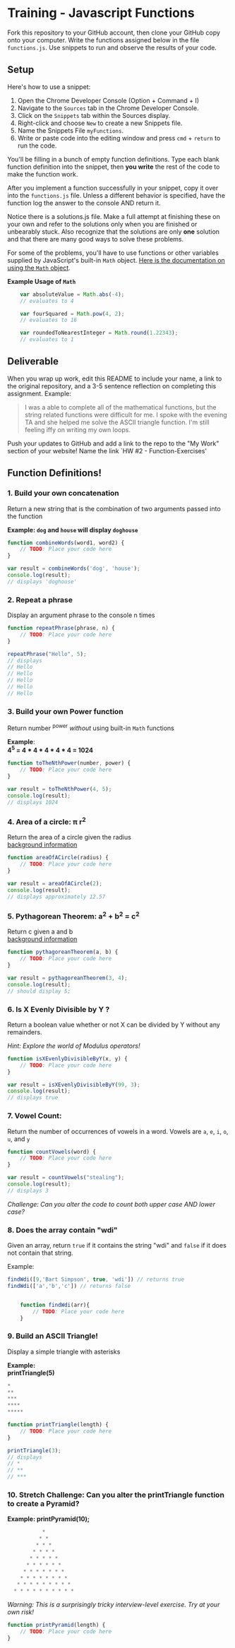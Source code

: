 # Training - Javascript Functions

Fork this repository to your GitHub account, then clone your GitHub copy onto your computer. Write the functions assigned below in the file `functions.js`. Use snippets to run and observe the results of your code.

## Setup

Here's how to use a snippet:

1. Open the Chrome Developer Console (Option + Command + I)
1. Navigate to the `Sources` tab in the Chrome Developer Console.
2. Click on the `Snippets` tab within the Sources display.
3. Right-click and choose `New` to create a new Snippets file.
4. Name the Snippets File `myFunctions`.
4. Write or paste code into the editing window and press `cmd` + `return` to run the code.

You'll be filling in a bunch of empty function definitions. Type each blank function definition into the snippet, then **you write** the rest of the code to make the function work.

After you implement a function successfully in your snippet, copy it over into the `functions.js` file.  Unless a different behavior is specified, have the function log the answer to the console AND return it.

Notice there is a solutions.js file. Make a full attempt at finishing these on your own and refer to the solutions only when you are finished or unbearably stuck. Also recognize that the solutions are only **one** solution and that there are many good ways to solve these problems.

For some of the problems, you'll have to use functions or other variables supplied by JavaScript's built-in `Math` object.  [Here is the documentation on using the `Math` object](https://developer.mozilla.org/en-US/docs/Web/JavaScript/Reference/Global_Objects/Math).

**Example Usage of `Math`**
```javascript
	var absoluteValue = Math.abs(-4);
	// evaluates to 4

	var fourSquared = Math.pow(4, 2);
	// evaluates to 16

	var roundedToNearestInteger = Math.round(1.22343);
	// evaluates to 1
```


## Deliverable

When you wrap up work, edit this README to include your name, a link to the original repository, and a 3-5 sentence reflection on completing this assignment. Example:

> I was a able to complete all of the mathematical functions, but the string related functions were difficult for me. I spoke with the evening TA and she helped me solve the ASCII triangle function. I'm still feeling iffy on writing my own loops.

Push your updates to GitHub and add a link to the repo to the "My Work" section of your website!  Name the link `HW #2 - Function-Exercises'

## Function Definitions!


### 1.  Build your own concatenation
Return a new string that is the combination of two arguments passed into the function

**Example: `dog` and `house` will display `doghouse`**

```javascript
function combineWords(word1, word2) {
	// TODO: Place your code here
}

var result = combineWords('dog', 'house');
console.log(result);
// displays 'doghouse'
```

### 2.  Repeat a phrase
Display an argument phrase to the console n times

```javascript
function repeatPhrase(phrase, n) {
	// TODO: Place your code here
}

repeatPhrase("Hello", 5);
// displays
// Hello
// Hello
// Hello
// Hello
// Hello
```

### 3.  Build your own Power function
Return number <sup>power</sup> *without* using built-in `Math` functions

**Example**:   
**4<sup>5</sup> = 4 \* 4 \* 4 \* 4 \* 4 = 1024**

```javascript
function toTheNthPower(number, power) {
	// TODO: Place your code here		
}

var result = toTheNthPower(4, 5);
console.log(result);
// displays 1024
```

### 4. Area of a circle:  &pi; r<sup>2</sup>
Return the area of a circle given the radius  
[background information](http://www.mathgoodies.com/lessons/vol2/circle_area.html)

```javascript
function areaOfACircle(radius) {
	// TODO: Place your code here
}

var result = areaOfACircle(2);
console.log(result);
// displays approximately 12.57
```


### 5.  Pythagorean Theorem: a<sup>2</sup> + b<sup>2</sup> = c<sup>2</sup>
Return c given a and b  
[background information](https://en.wikipedia.org/wiki/Pythagorean_theorem)

```javascript
function pythagoreanTheorem(a, b) {
	// TODO: Place your code here
}

var result = pythagoreanTheorem(3, 4);
console.log(result);
// should display 5;
```

###  6. Is X Evenly Divisible by Y ?
Return a boolean value whether or not X can be divided by Y without any remainders.  

*Hint: Explore the world of Modulus operators!*

```javascript
function isXEvenlyDivisibleByY(x, y) {
	// TODO: Place your code here
}

var result = isXEvenlyDivisibleByY(99, 3);
console.log(result);
// displays true
```



### 7.  Vowel Count:
Return the number of occurrences of vowels in a word.
Vowels are `a`, `e`, `i`, `o`, `u`, and `y`

```javascript
function countVowels(word) {
	// TODO: Place your code here
}

var result = countVowels("stealing");
console.log(result);
// displays 3
```
*Challenge: Can you alter the code to count both upper case AND lower case?*

### 8. Does the array contain "wdi"
Given an array, return `true` if it contains the string "wdi" and `false` if it does not contain that string.

Example:

```javascript
findWdi([9,'Bart Simpson', true, 'wdi']) // returns true
findWdi(['a','b','c']) // returns false
```

```javascript

	function findWdi(arr){
		// TODO: Place your code here
	}

```

### 9. Build an ASCII Triangle!
Display a simple triangle with asterisks

**Example:   
printTriangle(5)**

```javascript
*
**
***
****
*****
```

```javascript
function printTriangle(length) {
	// TODO: Place your code here
}

printTriangle(3);
// displays
// *
// **
// ***
```

### 10. Stretch Challenge: Can you alter the printTriangle function to create a Pyramid?
**Example:  printPyramid(10);**

```javascript
           *
          * *
         * * *
        * * * *
       * * * * *
      * * * * * *
     * * * * * * *
    * * * * * * * *
   * * * * * * * * *
  * * * * * * * * * *
```

*Warning: This is a surprisingly tricky interview-level exercise.  Try at your own risk!*

```javascript
function printPyramid(length) {
	// TODO: Place your code here
}
```
